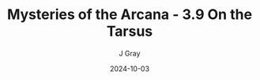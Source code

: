 ---
title: 'Mysteries of the Arcana - 3.9 On the Tarsus'
alt: 'Mysteries of the Arcana'
date: '2024-10-03'
author: 'J Gray'
artist: 'Keira'
---